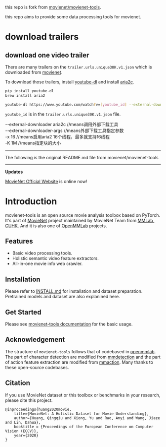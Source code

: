 this repo is fork from [movienet/movienet-tools](https://github.com/movienet/movienet-tools).

this repo aims to provide some data processing tools for movienet.

# download trailers
## download one video trailer

There are many trailers on the `trailer.urls.unique30K.v1.json` which is downloaded from [movienet](http://movienet.site/#).

To download those trailers, install [youtube-dl](https://youtube-dl.org/) and install [aria2c](https://github.com/aria2/aria2).

```bash
pip install youtube-dl
brew install aria2

youtube-dl https://www.youtube.com/watch?v=[youtube_id] --external-downloader aria2c --external-downloader-args "-x 16  -k 1M"
```
`youtube_id` is in the `trailer.urls.unique30K.v1.json` file.

--external-downloader aria2c //means调用外部下载工具  
--external-downloader-args //means外部下载工具指定参数  
-x 16 //means启用aria2 16个线程，最多就支持16线程  
-K 1M //means指定块的大小  




------
The following is the original README.md file from movienet/movienet-tools


-------



**Updates**

[MovieNet Official Website](http://movienet.site/) is online now!

# Introduction
movienet-tools is an open source movie analysis toolbox based on PyTorch.
It's part of [MovieNet](http://movienet.site/) project maintained by MovieNet Team from [MMLab, CUHK](http://mmlab.ie.cuhk.edu.hk).
And it is also one of [OpenMMLab](https://open-mmlab.github.io/index.html) projects.

## Features
- Basic video processing tools.
- Holistic semantic video feature extractors.
- All-in-one movie info web crawler.

## Installation
Please refer to [INSTALL.md](docs/INSTALL.md) for installation and dataset preparation. Pretrained models and dataset are also explanined here.

## Get Started
Please see [movienet-tools documentation](http://docs.movienet.site/movie-toolbox/tools) for the basic usage.

## Acknowledgement
The structure of ``movienet-tools`` follows that of codebased in [openmmlab](https://github.com/open-mmlab).
The part of character detection are modified from [mmdetection](https://github.com/open-mmlab/mmdetection)
and the part of action feature extraction are modified from [mmaction](https://github.com/open-mmlab/mmaction).
Many thanks to these open-source codebases.

## Citation
If you use MovieNet dataset or this toolbox or benchmarks in your research, please cite this project.
```
@inproceedings{huang2020movie,
	title={MovieNet: A Holistic Dataset for Movie Understanding},
	author={Huang, Qingqiu and Xiong, Yu and Rao, Anyi and Wang, Jiaze and Lin, Dahua},
	booktitle = {Proceedings of the European Conference on Computer Vision (ECCV)}, 
	year={2020}
}
```
